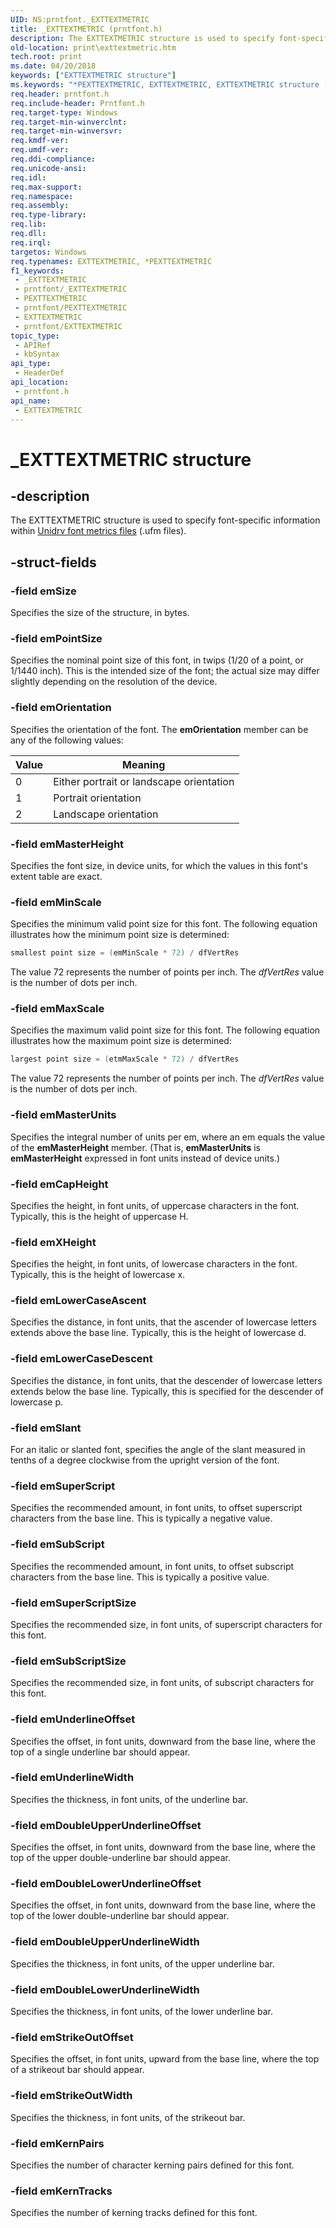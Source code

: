 ```yaml
---
UID: NS:prntfont._EXTTEXTMETRIC
title: _EXTTEXTMETRIC (prntfont.h)
description: The EXTTEXTMETRIC structure is used to specify font-specific information within Unidrv font metrics files (.ufm files).
old-location: print\exttextmetric.htm
tech.root: print
ms.date: 04/20/2018
keywords: ["EXTTEXTMETRIC structure"]
ms.keywords: "*PEXTTEXTMETRIC, EXTTEXTMETRIC, EXTTEXTMETRIC structure [Print Devices], PEXTTEXTMETRIC, PEXTTEXTMETRIC structure pointer [Print Devices], _EXTTEXTMETRIC, print.exttextmetric, print_unidrv-pscript_fonts_8b9f67ef-9ab0-40e4-9474-c506de9c8824.xml, prntfont/EXTTEXTMETRIC, prntfont/PEXTTEXTMETRIC"
req.header: prntfont.h
req.include-header: Prntfont.h
req.target-type: Windows
req.target-min-winverclnt: 
req.target-min-winversvr: 
req.kmdf-ver: 
req.umdf-ver: 
req.ddi-compliance: 
req.unicode-ansi: 
req.idl: 
req.max-support: 
req.namespace: 
req.assembly: 
req.type-library: 
req.lib: 
req.dll: 
req.irql: 
targetos: Windows
req.typenames: EXTTEXTMETRIC, *PEXTTEXTMETRIC
f1_keywords:
 - _EXTTEXTMETRIC
 - prntfont/_EXTTEXTMETRIC
 - PEXTTEXTMETRIC
 - prntfont/PEXTTEXTMETRIC
 - EXTTEXTMETRIC
 - prntfont/EXTTEXTMETRIC
topic_type:
 - APIRef
 - kbSyntax
api_type:
 - HeaderDef
api_location:
 - prntfont.h
api_name:
 - EXTTEXTMETRIC
---
```


# _EXTTEXTMETRIC structure


## -description

The EXTTEXTMETRIC structure is used to specify font-specific information within [Unidrv font metrics files](/windows-hardware/drivers/print/customized-font-management) (.ufm files).

## -struct-fields

### -field emSize

Specifies the size of the structure, in bytes.

### -field emPointSize

Specifies the nominal point size of this font, in twips (1/20 of a point, or 1/1440 inch). This is the intended size of the font; the actual size may differ slightly depending on the resolution of the device.

### -field emOrientation

Specifies the orientation of the font. The **emOrientation** member can be any of the following values:

| Value | Meaning |
| --- | --- |
| 0 | Either portrait or landscape orientation |
| 1 | Portrait orientation |
| 2 | Landscape orientation |

### -field emMasterHeight

Specifies the font size, in device units, for which the values in this font's extent table are exact.

### -field emMinScale

Specifies the minimum valid point size for this font. The following equation illustrates how the minimum point size is determined:

```cpp
smallest point size = (emMinScale * 72) / dfVertRes
```

The value 72 represents the number of points per inch. The *dfVertRes* value is the number of dots per inch.

### -field emMaxScale

Specifies the maximum valid point size for this font. The following equation illustrates how the maximum point size is determined:

```cpp
largest point size = (etmMaxScale * 72) / dfVertRes
```

The value 72 represents the number of points per inch. The *dfVertRes* value is the number of dots per inch.

### -field emMasterUnits

Specifies the integral number of units per em, where an em equals the value of the **emMasterHeight** member. (That is, **emMasterUnits** is **emMasterHeight** expressed in font units instead of device units.)

### -field emCapHeight

Specifies the height, in font units, of uppercase characters in the font. Typically, this is the height of uppercase H.

### -field emXHeight

Specifies the height, in font units, of lowercase characters in the font. Typically, this is the height of lowercase x.

### -field emLowerCaseAscent

Specifies the distance, in font units, that the ascender of lowercase letters extends above the base line. Typically, this is the height of lowercase d.

### -field emLowerCaseDescent

Specifies the distance, in font units, that the descender of lowercase letters extends below the base line. Typically, this is specified for the descender of lowercase p.

### -field emSlant

For an italic or slanted font, specifies the angle of the slant measured in tenths of a degree clockwise from the upright version of the font.

### -field emSuperScript

Specifies the recommended amount, in font units, to offset superscript characters from the base line. This is typically a negative value.

### -field emSubScript

Specifies the recommended amount, in font units, to offset subscript characters from the base line. This is typically a positive value.

### -field emSuperScriptSize

Specifies the recommended size, in font units, of superscript characters for this font.

### -field emSubScriptSize

Specifies the recommended size, in font units, of subscript characters for this font.

### -field emUnderlineOffset

Specifies the offset, in font units, downward from the base line, where the top of a single underline bar should appear.

### -field emUnderlineWidth

Specifies the thickness, in font units, of the underline bar.

### -field emDoubleUpperUnderlineOffset

Specifies the offset, in font units, downward from the base line, where the top of the upper double-underline bar should appear.

### -field emDoubleLowerUnderlineOffset

Specifies the offset, in font units, downward from the base line, where the top of the lower double-underline bar should appear.

### -field emDoubleUpperUnderlineWidth

Specifies the thickness, in font units, of the upper underline bar.

### -field emDoubleLowerUnderlineWidth

Specifies the thickness, in font units, of the lower underline bar.

### -field emStrikeOutOffset

Specifies the offset, in font units, upward from the base line, where the top of a strikeout bar should appear.

### -field emStrikeOutWidth

Specifies the thickness, in font units, of the strikeout bar.

### -field emKernPairs

Specifies the number of character kerning pairs defined for this font.

### -field emKernTracks

Specifies the number of kerning tracks defined for this font.
